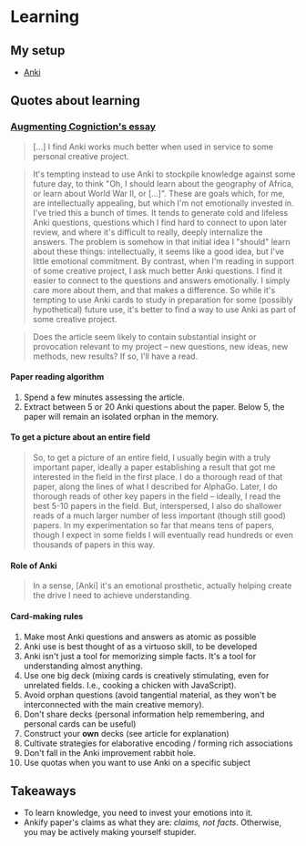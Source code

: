 # Learning

## My setup

- [Anki]()

## Quotes about learning

### [Augmenting Cogniction's essay](http://augmentingcognition.com/ltm.html)

> [...] I find Anki works much better when used in service to some personal creative project.

> It's tempting instead to use Anki to stockpile knowledge against some future day, to think "Oh, I should learn about the geography of Africa, or learn about World War II, or […]". These are goals which, for me, are intellectually appealing, but which I'm not emotionally invested in. I've tried this a bunch of times. It tends to generate cold and lifeless Anki questions, questions which I find hard to connect to upon later review, and where it's difficult to really, deeply internalize the answers. The problem is somehow in that initial idea I "should" learn about these things: intellectually, it seems like a good idea, but I've little emotional commitment.
> By contrast, when I'm reading in support of some creative project, I ask much better Anki questions. I find it easier to connect to the questions and answers emotionally. I simply care more about them, and that makes a difference. So while it's tempting to use Anki cards to study in preparation for some (possibly hypothetical) future use, it's better to find a way to use Anki as part of some creative project.

> Does the article seem likely to contain substantial insight or provocation relevant to my project – new questions, new ideas, new methods, new results? If so, I'll have a read.

#### Paper reading algorithm

1. Spend a few minutes assessing the article.
2. Extract between 5 or 20 Anki questions about the paper. Below 5, the paper will remain an isolated orphan in the memory.

#### To get a picture about an entire field

> So, to get a picture of an entire field, I usually begin with a truly important paper, ideally a paper establishing a result that got me interested in the field in the first place. I do a thorough read of that paper, along the lines of what I described for AlphaGo. Later, I do thorough reads of other key papers in the field – ideally, I read the best 5-10 papers in the field. But, interspersed, I also do shallower reads of a much larger number of less important (though still good) papers. In my experimentation so far that means tens of papers, though I expect in some fields I will eventually read hundreds or even thousands of papers in this way.

#### Role of Anki

> In a sense, [Anki] it's an emotional prosthetic, actually helping create the drive I need to achieve understanding.

#### Card-making rules

1. Make most Anki questions and answers as atomic as possible
2. Anki use is best thought of as a virtuoso skill, to be developed
3. Anki isn't just a tool for memorizing simple facts. It's a tool for understanding almost anything.
4. Use one big deck (mixing cards is creatively stimulating, even for unrelated fields. I.e., cooking a chicken with JavaScript).
5. Avoid orphan questions (avoid tangential material, as they won't be interconnected with the main creative memory).
6. Don't share decks (personal information help remembering, and personal cards can be useful)
7. Construct your **own** decks (see article for explanation)
8. Cultivate strategies for elaborative encoding / forming rich associations
9. Don't fall in the Anki improvement rabbit hole.
10. Use quotas when you want to use Anki on a specific subject

## Takeaways

- To learn knowledge, you need to invest your emotions into it.
- Ankify paper's claims as what they are: *claims, not facts*. Otherwise, you may be actively making yourself stupider.
